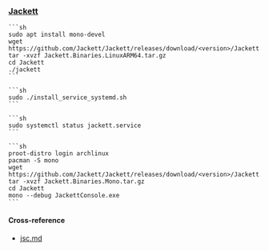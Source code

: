 ### [Jackett](https://github.com/Jackett/Jackett)

````{tab} Ubuntu ARM [^1]
```sh
sudo apt install mono-devel
wget https://github.com/Jackett/Jackett/releases/download/<version>/Jackett.Binaries.LinuxARM64.tar.gz
tar -xvzf Jackett.Binaries.LinuxARM64.tar.gz
cd Jackett
./jackett
```

```sh
sudo ./install_service_systemd.sh
```

```sh
sudo systemctl status jackett.service
```
````

````{tab} Termux [^3]
```sh
proot-distro login archlinux
pacman -S mono
wget https://github.com/Jackett/Jackett/releases/download/<version>/Jackett.Binaries.Mono.tar.gz
tar -xvzf Jackett.Binaries.Mono.tar.gz
cd Jackett
mono --debug JackettConsole.exe
```
````

#### Cross-reference

- [jsc.md](https://scillidan.github.io/notes/bin/jsc.html)

[^1]: [How to Install Jackett on Ubuntu 20.04](https://varhowto.com/install-jackett-ubuntu-20-04/)
[^2]: [Security Risk: Your instance has external access enabled without using an admin password.](https://github.com/Jackett/Jackett/wiki/Troubleshooting#security-risk-your-instance-has-external-access-enabled-without-using-an-admin-password)
[^3]: [[Package]: Jackett](https://github.com/termux/termux-packages/issues/9757)